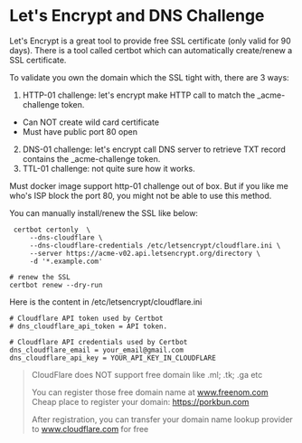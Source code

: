 # Let's Encrypt and DNS Challenge

Let's Encrypt is a great tool to provide free SSL certificate (only valid for 90 days). There is a tool called certbot which can automatically create/renew a SSL certificate.

To validate you own the domain which the SSL tight with, there are 3 ways:

1. HTTP-01 challenge: let's encrypt make HTTP call to match the _acme-challenge token.
  - Can NOT create wild card certificate
  - Must have public port 80 open
2. DNS-01 challenge: let's encrypt call DNS server to retrieve TXT record contains the  _acme-challenge token.
3. TTL-01 challenge: not quite sure how it works.

Must docker image support http-01 challenge out of box. But if you like me who's ISP block the port 80, you might not be able to use this method.

You can manually install/renew the SSL like below:

```
 certbot certonly  \
     --dns-cloudflare \
     --dns-cloudflare-credentials /etc/letsencrypt/cloudflare.ini \
     --server https://acme-v02.api.letsencrypt.org/directory \
     -d '*.example.com'

# renew the SSL
certbot renew --dry-run 
```

Here is the content in /etc/letsencrypt/cloudflare.ini

```
# Cloudflare API token used by Certbot
# dns_cloudflare_api_token = API token.

# Cloudflare API credentials used by Certbot
dns_cloudflare_email = your_email@gmail.com
dns_cloudflare_api_key = YOUR_API_KEY_IN_CLOUDFLARE
```

> CloudFlare does NOT support free domain like .ml; .tk; .ga etc
>
> You can register those free domain name at www.freenom.com
> Cheap place to register your domain: https://porkbun.com
>
> After registration, you can transfer your domain name lookup provider to www.cloudflare.com for free
